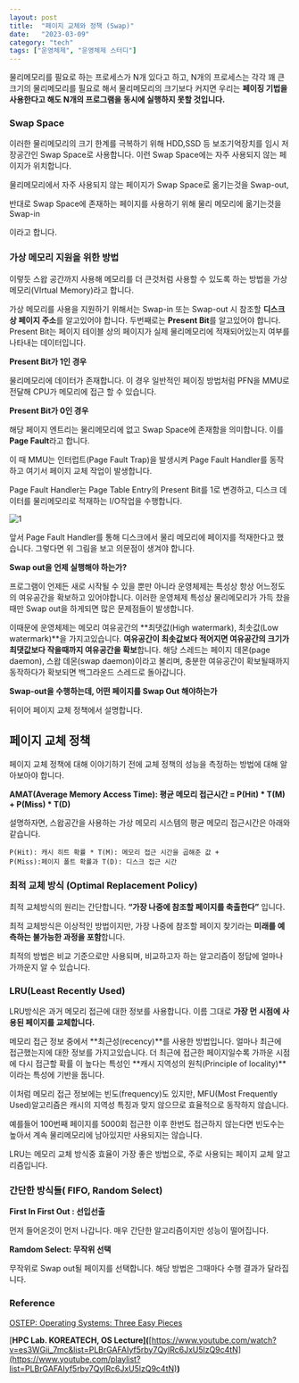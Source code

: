 ```yaml
---
layout: post
title:  "페이지 교체와 정책 (Swap)"
date:   "2023-03-09"
category: "tech"
tags: ["운영체제", "운영체제 스터디"]
---
```


물리메모리를 필요로 하는 프로세스가 N개 있다고 하고, N개의 프로세스는 각각 꽤 큰 크기의 물리메모리를 필요로 해서 물리메모리의 크기보다 커지면 우리는 **페이징 기법을 사용한다고 해도 N개의 프로그램을 동시에 실행하지 못할 것입니다.** 

### Swap Space

이러한 물리메모리의 크기 한계를 극복하기 위해 HDD,SSD 등 보조기억장치를 임시 저장공간인 Swap Space로 사용합니다. 이런 Swap Space에는 자주 사용되지 않는 페이지가 위치합니다.  

물리메모리에서 자주 사용되지 않는 페이지가 Swap Space로 옮기는것을 Swap-out, 

반대로 Swap Space에 존재하는 페이지를 사용하기 위해 물리 메모리에 옮기는것을 Swap-in

이라고 합니다.

### 가상 메모리 지원을 위한 방법

이렇듯 스왑 공간까지 사용해 메모리를 더 큰것처럼 사용할 수 있도록 하는 방법을 가상 메모리(VIrtual Memory)라고 합니다. 

가상 메모리를 사용을 지원하기 위해서는 Swap-in 또는 Swap-out 시 참조할 **디스크상 페이지 주소**를 알고있어야 합니다. 두번째로는 **Present Bit**를 알고있어야 합니다. Present Bit는 페이지 테이블 상의 페이지가 실제 물리메모리에 적재되어있는지 여부를 나타내는 데이터입니다. 

**Present Bit가 1인 경우**

물리메모리에 데이터가 존재합니다. 이 경우 일반적인 페이징 방법처럼 PFN을 MMU로 전달해 CPU가 메모리에 접근 할 수 있습니다. 

**Present Bit가 0인 경우**

해당 페이지 엔트리는 물리메모리에 없고 Swap Space에 존재함을 의미합니다. 이를 **Page Fault**라고 합니다. 

이 때 MMU는 인터럽트(Page Fault Trap)을 발생시켜 Page Fault Handler를 동작하고 여기서 페이지 교체 작업이 발생합니다. 

Page Fault Handler는 Page Table Entry의 Present Bit를 1로 변경하고, 디스크 데이터를 물리메모리로 적재하는 I/O작업을 수행합니다. 

![1](https://user-images.githubusercontent.com/30853787/226093270-5092c56f-513e-4842-8bd9-320ed0dc6557.png)

앞서 Page Fault Handler를 통해 디스크에서 물리 메모리에 페이지를 적재한다고 했습니다. 그렇다면 위 그림을 보고 의문점이 생겨야 합니다. 

**Swap out을 언제 실행해야 하는가?** 

프로그램이 언제든 새로 시작될 수 있을 뿐만 아니라 운영체제는 특성상 항상 어느정도의 여유공간을 확보하고 있어야합니다. 이러한 운영체제 특성상 물리메모리가 가득 찼을 때만 Swap out을 하게되면 많은 문제점들이 발생합니다. 

이때문에 운영체제는 메모리 여유공간의 **최댓값(High watermark), 최솟값(Low watermark)**을 가지고있습니다. **여유공간이 최솟값보다 적어지면 여유공간의 크기가 최댓값보다 작을때까지 여유공간을 확보**합니다.  해당 스레드는 페이지 데몬(page daemon), 스왑 데몬(swap daemon)이라고 불리며, 충분한 여유공간이 확보될때까지 동작하다가 확보되면 백그라운드 스레드로 돌아갑니다. 

**Swap-out을 수행하는데, 어떤 페이지를 Swap Out 해야하는가** 

뒤이어 페이지 교체 정책에서 설명합니다.

## 페이지 교체 정책

페이지 교체 정책에 대해 이야기하기 전에 교체 정책의 성능을 측정하는 방법에 대해 알아보아야 합니다.

**AMAT(Average Memory Access Time): 평균 메모리 접근시간 = P(Hit) * T(M) + P(Miss) * T(D)**

설명하자면, 스왑공간을 사용하는 가상 메모리 시스템의 평균 메모리 접근시간은 아래와 같습니다. 

```
P(Hit): 캐시 히트 확률 * T(M): 메모리 접근 시간을 곱해준 값 +
P(Miss):페이지 폴트 확률과 T(D): 디스크 접근 시간
```

### 최적 교체 방식 (Optimal Replacement Policy)

최적 교체방식의 원리는 간단합니다. **“가장 나중에 참조할 페이지를 축출한다”** 입니다. 

최적 교체방식은 이상적인 방법이지만, 가장 나중에 참조할 페이지 찾기라는 **미래를 예측하는 불가능한 과정을 포함**합니다.

최적의 방법은 비교 기준으로만 사용되며, 비교하고자 하는 알고리즘이 정답에 얼마나 가까운지 알 수 있습니다. 

### LRU(Least Recently Used)

LRU방식은 과거 메모리 접근에 대한 정보를 사용합니다. 이름 그대로 **가장 먼 시점에 사용된 페이지를 교체합니다.** 

메모리 접근 정보 중에서 **최근성(recency)**를 사용한 방법입니다. 얼마나 최근에 접근했는지에 대한 정보를 가지고있습니다. 더 최근에 접근한 페이지일수록 가까운 시점에 다시 접근할 확률 이 높다는 특성인 **캐시 지역성의 원칙(Principle of locality)**이라는 특성에 기반을 둡니다. 

이처럼 메모리 접근 정보에는 빈도(frequency)도 있지만, MFU(Most Frequently Used)알고리즘은 캐시의 지역성 특징과 맞지 않으므로 효율적으로 동작하지 않습니다. 

예를들어 100번째 페이지를 5000회 접근한 이후 한번도 접근하지 않는다면 빈도수는 높아서 계속 물리메모리에 남아있지만 사용되지는 않습니다. 

LRU는 메모리 교체 방식중 효율이 가장 좋은 방법으로, 주로 사용되는 페이지 교체 알고리즘입니다. 

### 간단한 방식들( FIFO, Random Select)

**First In First Out : 선입선출**

먼저 들어온것이 먼저 나갑니다. 매우 간단한 알고리즘이지만 성능이 떨어집니다. 

**Ramdom Select: 무작위 선택**

무작위로 Swap out될 페이지를 선택합니다. 해당 방법은 그때마다 수행 결과가 달라집니다. 

### Reference

[OSTEP: Operating Systems: Three Easy Pieces]([https://pages.cs.wisc.edu/~remzi/OSTEP/](https://pages.cs.wisc.edu/~remzi/OSTEP/))

[**HPC Lab. KOREATECH, OS Lecture][(](https://www.youtube.com/watch?v=r1JVA7yOPAM&)**[https://www.youtube.com/watch?v=es3WGii_7mc&list=PLBrGAFAIyf5rby7QylRc6JxU5lzQ9c4tN](https://www.youtube.com/playlist?list=PLBrGAFAIyf5rby7QylRc6JxU5lzQ9c4tN)**)**